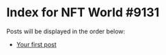 # Index for NFT World #9131
Posts will be displayed in the order below:

- [Your first post](./001-first.md)

